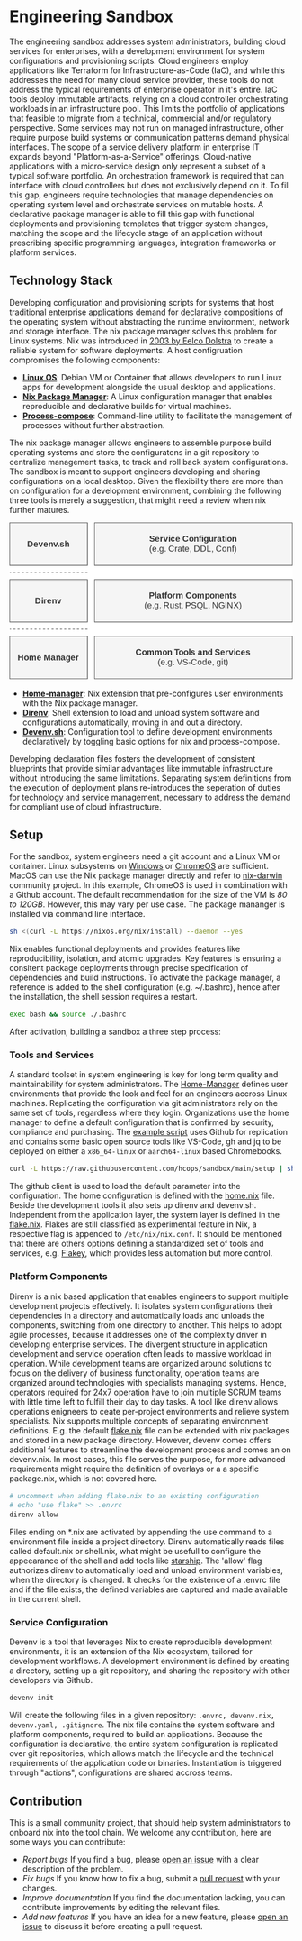 # Engineering Sandbox

The engineering sandbox addresses system administrators, building cloud services for enterprises, with a development environment for system configurations and provisioning scripts. Cloud engineers employ applications like Terraform for Infrastructure-as-Code (IaC), and while this addresses the need for many cloud service provider, these tools do not address the typical requirements of enterprise operator in it's entire. IaC tools deploy immutable artifacts, relying on a cloud controller orchestrating workloads in an infrastructure pool. This limits the portfolio of applications that feasible to migrate from a technical, commercial and/or regulatory perspective. Some services may not run on managed infrastructure, other require purpose build systems or communication patterns demand physical interfaces. The scope of a service delivery platform in enterprise IT expands beyond "Platform-as-a-Service" offerings. Cloud-native applications with a micro-service design only represent a subset of a typical software portfolio. An orchestration framework is required that can interface with cloud controllers but does not exclusively depend on it. To fill this gap, engineers require technologies that manage dependencies on operating system level and orchestrate services on mutable hosts. A declarative package manager is able to fill this gap with functional deployments and provisioning templates that trigger system changes, matching the scope and the lifecycle stage of an application without prescribing specific programming languages, integration frameworks or platform services.

## Technology Stack

Developing configuration and provisioning scripts for systems that host traditional enterprise applications demand for declarative compositions of the operating system without abstracting the runtime environment, network and storage interface. The nix package manager solves this problem for Linux systems. Nix was introduced in [2003 by Eelco Dolstra](https://en.wikipedia.org/wiki/Nix_(package_manager)) to create a reliable system for software deployments. A host configruation compromises the following components:

* **[Linux OS](https://chromeos.dev/en/linux)**: Debian VM or Container that allows developers to run Linux apps for development alongside the usual desktop and applications.
* **[Nix Package Manager](https://nixos.org/)**: A Linux configuration manager that enables reproducible and declarative builds for virtual machines.
* **[Process-compose](https://f1bonacc1.github.io/process-compose/)**: Command-line utility to facilitate the management of processes without further abstraction.

The nix package manager allows engineers to assemble purpose build operating systems and store the configuratons in a git repository to centralize management tasks, to track and roll back system configurations. The sandbox is meant to support engineers developing and sharing configurations on a local desktop. Given the flexibility there are more than on configuration for a development environment, combining the following three tools is merely a suggestion, that might need a review when nix further matures.

![Alt text](./img/techStack.drawio.svg)

* **[Home-manager](https://nixos.wiki/wiki/Home_Manager)**: Nix extension that pre-configures user environments with the Nix package manager.
* **[Direnv](https://direnv.net/)**: Shell extension to load and unload system software and configurations automatically, moving in and out a directory.
* **[Devenv.sh](https://devenv.sh/)**: Configuration tool to define development environments declaratively by toggling basic options for nix and process-compose.

Developing declaration files fosters the development of consistent blueprints that provide similar advantages like immutable infrastructure without introducing the same limitations. Separating system definitions from the execution of deployment plans re-introduces the seperation of duties for technology and service management, necessary to address the demand for compliant use of cloud infrastructure.

## Setup

For the sandbox, system engineers need a git account and a Linux VM or container. Linux subsystems on [Windows](https://learn.microsoft.com/en-us/windows/wsl/about) or [ChromeOS](https://chromeos.dev/en/linux) are sufficient. MacOS can use the Nix package manager directly and refer to  [nix-darwin](https://github.com/LnL7/nix-darwin) community project. In this example, ChromeOS is used in combination with a Github account. The default recommendation for the size of the VM is *80 to 120GB*. However, this may vary per use case. The package mananger is installed via command line interface. 

```sh
sh <(curl -L https://nixos.org/nix/install) --daemon --yes
```

Nix enables functional deployments and provides features like reproducibility, isolation, and atomic upgrades. Key features is ensuring a consitent package deployments through precise specification of dependencies and build instructions. To activate the package manager, a reference is added to the shell configuration (e.g. ~/.bashrc), hence after the installation, the shell session requires a restart.

```sh
exec bash && source ./.bashrc
```

After activation, building a sandbox a three step process: 

### Tools and Services

A standard toolset in system engineering is key for long term quality and maintainability for system administrators. The [Home-Manager](https://nix-community.github.io/home-manager/) defines user environments that provide the look and feel for an engineers accross Linux machines. Replicating the configuration via git administrators rely on the same set of tools, regardless where they login. Organizations use the home manager to define a default configuration that is confirmed by security, compliance and purchasing. The [example script](./setup) uses Github for replication and contains some basic open source tools like VS-Code, gh and jq to be deployed on either a `x86_64-linux` or `aarch64-linux` based Chromebooks. 

```sh
curl -L https://raw.githubusercontent.com/hcops/sandbox/main/setup | sh -s -- <x86_64-linux or aarch64-linux>
```

The github client is used to load the default parameter into the configuration. The home configuration is defined with the [home.nix](./home.nix) file. Beside the development tools it also sets up direnv and devenv.sh. Independent from the application layer, the system layer is defined in the [flake.nix](./flake.nix). Flakes are still classified as experimental feature in Nix, a respective flag is appended to `/etc/nix/nix.conf`. It should be mentioned that there are others options defining a standardized set of tools and services, e.g. [Flakey](https://github.com/lf-/flakey-profile), which provides less automation but more control.

### Platform Components

Direnv is a nix based application that enables engineers to support multiple development projects effectively. It isolates system configurations their dependencies in a directory and automatically loads and unloads the components, switching from one directory to another. This helps to adopt agile processes, because it addresses one of the complexity driver in developing enterprise services. The divergent structure in application development and service operation often leads to massive workload in operation. While development teams are organized around solutions to focus on the delivery of business functionality, operation teams are organized around technologies with specialists managing systems. Hence, operators required for 24x7 operation have to join multiple SCRUM teams with little time left to fulfill their day to day tasks. A tool like direnv allows operations enigneers to ceate per-project environments and relieve system specialists. Nix supports multiple concepts of separating environment definitions. E.g. the default [flake.nix](./flake.nix) file can be extended with nix packages and stored in a new package directory. However, devenv comes offers additional features to streamline the development process and comes an on devenv.nix. In most cases, this file serves the purpose, for more advanced requirements might require the definition of overlays or a a specific package.nix, which is not covered here.  

```sh
# uncomment when adding flake.nix to an existing configuration
# echo "use flake" >> .envrc
direnv allow
```

Files ending on *.nix are activated by appending the use command to a environment file inside a project directory. Direnv automatically reads files called default.nix or shell.nix, what might be usefull to configure the appeearance of the shell and add tools like [starship](https://starship.rs/). The 'allow' flag authorizes direnv to automatically load and unload environment variables, when the directory is changed. It checks for the existence of a .envrc file and if the file exists, the defined variables are captured and made available in the current shell.  

### Service Configuration

Devenv is a tool that leverages Nix to create reproducible development environments, it is an extension of the Nix ecosystem, tailored for development workflows. A development environment is defined by creating a directory, setting up a git repository, and sharing the repository with other developers via Github.

```sh
devenv init
```

Will create the following files in a given repository: `.envrc, devenv.nix, devenv.yaml, .gitignore`. The nix file contains the system software and platform components, required to build an applications. Because the configuration is declarative, the entire system configuration is replicated over git repositories, which allows match the lifecycle and the technical requirements of the application code or binaries. Instantiation is triggered through "actions", configurations are shared accross teams.

## Contribution
This is a small community project, that should help system administrators to onboard nix into the tool chain. We welcome any contribution, here are some ways you can contribute:
* *Report bugs* If you find a bug, please [open an issue](https://github.com/hcops/sandbox/issues/new) with a clear description of the problem.
* *Fix bugs* If you know how to fix a bug, submit a [pull request](https://github.com/hcops/sandbox/pull/new) with your changes.
* *Improve documentation* If you find the documentation lacking, you can contribute improvements by editing the relevant files.
* *Add new features* If you have an idea for a new feature, please [open an issue](https://github.com/hcops/sandbox/issues/new) to discuss it before creating a pull request.
